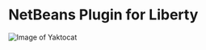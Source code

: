 # NetBeans Plugin for Liberty
![Image of Yaktocat](https://travis-ci.org/sknitelius/NetbeansLibertyPlugin.svg?branch=master)
